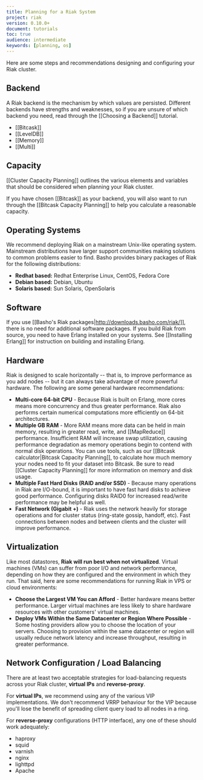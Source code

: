 ```yaml
---
title: Planning for a Riak System
project: riak
version: 0.10.0+
document: tutorials
toc: true
audience: intermediate
keywords: [planning, os]
---
```


Here are some steps and recommendations designing and configuring your Riak cluster.

## Backend

A Riak backend is the mechanism by which values are persisted. Different backends have strengths and weaknesses, so if you are unsure of which backend you need, read through the [[Choosing a Backend]] tutorial.

* [[Bitcask]]
* [[LevelDB]]
* [[Memory]]
* [[Multi]]

## Capacity

[[Cluster Capacity Planning]] outlines the various elements and variables that should be considered when planning your Riak cluster.

If you have chosen [[Bitcask]] as your backend, you will also want to run through the [[Bitcask Capacity Planning]] to help you calculate a reasonable capacity.

## Operating Systems

We recommend deploying Riak on a mainstream Unix-like operating system. Mainstream distributions have larger support communities making solutions to common problems easier to find. Basho provides binary packages of Riak for the following distributions:

* **Redhat based:** Redhat Enterprise Linux, CentOS, Fedora Core
* **Debian based:** Debian, Ubuntu
* **Solaris based:** Sun Solaris, OpenSolaris

## Software

If you use [[Basho's Riak packages|http://downloads.basho.com/riak/]], there is no need for additional software packages. If you build Riak from source, you need to have Erlang installed on your systems. See [[Installing Erlang]] for instruction on building and installing Erlang.

## Hardware

Riak is designed to scale horizontally -- that is, to improve performance as you add nodes -- but it can always take advantage of more powerful hardware. The following are some general hardware recommendations:

* **Multi-core 64-bit CPU** - Because Riak is built on Erlang, more cores means more concurrency and thus greater performance. Riak also performs certain numerical computations more efficiently on 64-bit architectures.
* **Multiple GB RAM** - More RAM means more data can be held in main memory, resulting in greater read, write, and [[MapReduce]] performance. Insufficient RAM will increase swap utilization, causing performance degradation as memory operations begin to contend with normal disk operations. You can use tools, such as our [[Bitcask calculator|Bitcask Capacity Planning]], to calculate how much memory your nodes need to fit your dataset into Bitcask. Be sure to read [[Cluster Capacity Planning]] for more information on memory and disk usage.
* **Multiple Fast Hard Disks (RAID and/or SSD)** - Because many operations in Riak are I/O-bound, it is important to have fast hard disks to achieve good performance. Configuring disks RAID0 for increased read/write performance may be helpful as well.
* **Fast Network (Gigabit +)** - Riak uses the network heavily for storage operations and for cluster status (ring-state gossip, handoff, etc).  Fast connections between nodes and between clients and the cluster will improve performance.

## Virtualization

Like most datastores, **Riak will run best when not virtualized**. Virtual machines (VMs) can suffer from poor I/O and network performance, depending on how they are configured and the environment in which they run.  That said, here are some recommendations for running Riak in VPS or cloud environments:

* **Choose the Largest VM You can Afford** - Better hardware means better performance.  Larger virtual machines are less likely to share hardware resources with other customers' virtual machines.
* **Deploy VMs Within the Same Datacenter or Region Where Possible** - Some hosting providers allow you to choose the location of your servers. Choosing to provision within the same datacenter or region will usually reduce network latency and increase throughput, resulting in greater performance.

## Network Configuration / Load Balancing

There are at least two acceptable strategies for load-balancing requests across your Riak cluster, **virtual IPs** and **reverse-proxy**.

For **virtual IPs**, we recommend using any of the various VIP implementations. We don't recommend VRRP behaviour for the VIP because you'll lose the benefit of spreading client query load to all nodes in a ring.

For **reverse-proxy** configurations (HTTP interface), any one of these should work adequately:

* haproxy
* squid
* varnish
* nginx
* lighttpd
* Apache
